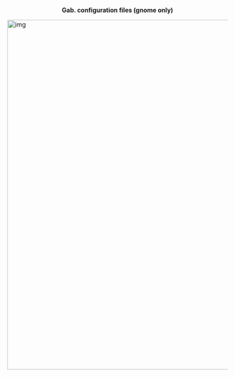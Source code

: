 <p align="center">
  <b>Gab. configuration files (gnome only)</b>
</p>

<img src="" alt="img" align="left" width="800px">